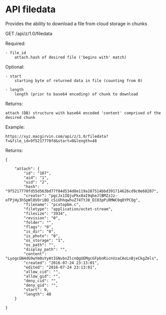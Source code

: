 API filedata
=============

Provides the ability to download a file from cloud storage in chunks

GET /api/z/1.0/filedata


Required:

	- file_id
		attach.hash of desired file ('begins with' match)


Optional:

	- start
		starting byte of returned data in file (counting from 0)

	- length
		length (prior to base64 encoding) of chunk to download 


Returns:

	attach (DB) structure with base64 encoded 'content' comprised of the desired chunk



Example:

	https://xyz.macgirvin.com/api/z/1.0/filedata?f=&file_id=9f5217770fd&start=0&length=48

Returns:

	{
	
    	"attach": {
	        "id": "107",
    	    "aid": "1",
	        "uid": "2",
    	    "hash": "9f5217770fd55d563bd77f84d534d8e119a187514bbd391714626cd9c0e60207",
	        "creator": "pgcJx1IQjuPkx8aI9qheJlBMZzJz-oTPjHy3h5pWlOVOriBO_cSiUhhqwhuZ74TYJ8_ECO3pPiRMWC0q8YPCQg",
    	    "filename": "pcxtopbm.c",
	        "filetype": "application/octet-stream",
    	    "filesize": "3934",
	        "revision": "0",
    	    "folder": "",
	        "flags": "0",
    	    "is_dir": "0",
	        "is_photo": "0",
    	    "os_storage": "1",
	        "os_path": "",
    	    "display_path": "",
	        "content": "LyogcGN4dG9wYm0uYyAtIGNvbnZlcnQgUEMgcGFpbnRicnVzaCAoLnBjeCkgZmls",
    	    "created": "2016-07-24 23:13:01",
	        "edited": "2016-07-24 23:13:01",
    	    "allow_cid": "",
	        "allow_gid": "",
    	    "deny_cid": "",
	        "deny_gid": "",
    	    "start": 0,
	        "length": 48
    	}
	
	}